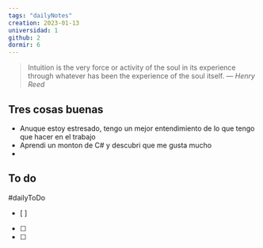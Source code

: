 ```yaml
---
tags: "dailyNotes"
creation: 2023-01-13
universidad: 1
github: 2
dormir: 6
---
```


> Intuition is the very force or activity of the soul in its experience through whatever has been the experience of the soul itself.
> — <cite>Henry Reed</cite>

## Tres cosas buenas 
- Anuque estoy estresado, tengo un mejor entendimiento de lo que tengo que hacer en el trabajo
- Aprendi un monton de C# y descubri que me gusta mucho 
- 

## To do
#dailyToDo
- [ ] 
- [ ] 
- [ ] 
